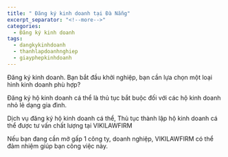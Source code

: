 ```yaml
---
title: " Đăng ký kinh doanh tại Đà Nẵng"
excerpt_separator: "<!--more-->"
categories:
  - Đăng ký kinh doanh
tags:
  - dangkykinhdoanh
  - thanhlapdoanhnghiep
  - giayphepkinhdoanh
---
```


Đăng ký kinh doanh. Bạn bắt đầu khởi nghiệp, bạn cần lựa chọn một loại hình kinh doanh phù hợp?

Đăng ký hộ kinh doanh cá thể là thủ tục bắt buộc đối với các hộ kinh doanh nhỏ lẻ dạng gia đình.

Dịch vụ đăng ký hộ kinh doanh cá thể, Thủ tục thành lập hộ kinh doanh cá thể được tư vấn chất lượng tại VIKILAWFIRM

Nếu bạn đang cần mở gấp 1 công ty, doanh nghiệp, VIKILAWFIRM có thể đảm nhiệm giúp bạn công việc này. 